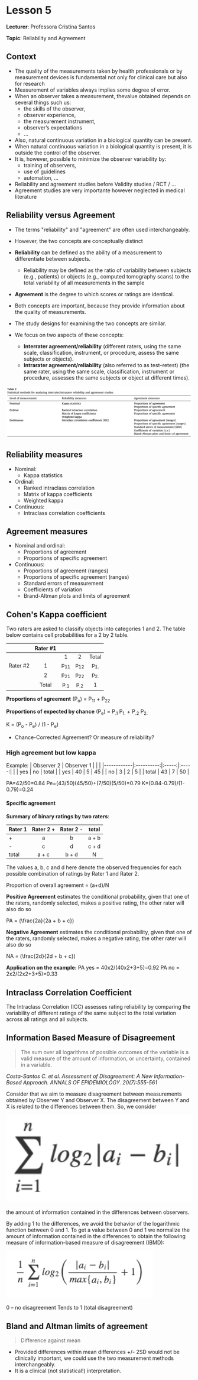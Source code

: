 # Lesson 5

**Lecturer**: Professora Cristina Santos

**Topic**: Reliability and Agreement

## Context

- The quality of the measurements taken by health professionals or by measurement devices is fundamental  not only for clinical care but also for  research
- Measurement of variables always implies some degree of error.
- When an observer takes a measurement, thevalue obtained depends on several things such us:
  - the skills of the observer,
  - observer experience,
  - the measurement instrument,
  - observer’s expectations
  - ...
- Also, natural continuous variation in a biological quantity can be present.
- When natural continuous variation in a  biological quantity is present, it is outside the control of the observer.
- It is, however, possible to minimize the observer variability by:
  - training of observers,
  - use of guidelines
  - automation, ...
- Reliability and agreement studies before Validity studies / RCT / ...
- Agreement studies are very importante however neglected in medical literature

## Reliability versus Agreement
- The terms "reliability" and "agreement" are often used interchangeably.
- However, the two concepts are conceptually distinct

- **Reliability** can be defined as the ability of a measurement to differentiate between subjects.
  - Reliability may be defined as the ratio of variability between subjects (e.g., patients) or objects (e.g., computed tomography scans) to the total variability of all measurements in the sample
- **Agreement** is the degree to which scores or ratings are identical.
- Both concepts are important, because they provide information about the quality of measurements.
- The study designs for examining the two concepts are similar.

- We focus on two aspects of these concepts:
  - **Interrater agreement/reliability** (different raters, using the same scale, classification, instrument, or procedure, assess the same subjects or objects).
  - **Intrarater agreement/reliability** (also referred to as test–retest) (the same rater, using the same scale, classification, instrument or procedure, assesses the same subjects or object at different times).

![Alt text](../../images/image.png)

## Reliability measures
- Nominal:
  - Kappa statistics
- Ordinal:
  - Ranked intraclass correlation
  - Matrix of kappa coefficients
  - Weighted kappa
- Continuous:
  - Intraclass correlation coefficients

## Agreement measures
- Nominal and ordinal:
  - Proportions of agreement
  - Proportions of specific agreement
- Continuous:
  - Proportions of agreement (ranges)
  - Proportions of specific agreement (ranges)
  - Standard errors of measurement
  - Coefficients of variation
  - Brand-Altman plots and limits of agreement

## Cohen's Kappa coefficient

Two raters are asked to classify objects into categories 1 and 2.
The table below contains cell probabilities for a 2 by 2 table.

|       | Rater #1 |         |       |       |
|-------|:--------:|:-------:|:-----:|:-----:|
|       |       |     1    |    2    | Total |
| Rater #2 | 1 | p<sub>11</sub> | p<sub>12</sub> | p<sub>1.</sub> |
|       | 2 | p<sub>21</sub> | p<sub>22</sub> | p<sub>2.</sub> |
|       | Total | p<sub>.1</sub> | p<sub>.2</sub> | 1 |

**Proportions of agreement** (P<sub>o</sub>) = P<sub>11</sub> + P<sub>22</sub>

**Proportions of expected by chance** (P<sub>e</sub>) = P<sub>.1</sub> P<sub>1.</sub> + P<sub>.2</sub> P<sub>2.</sub>

K = (P<sub>o</sub> - P<sub>e</sub>) / (1 - P<sub>e</sub>)

- Chance-Corrected Agreement? Or measure of reliability?

### High agreement but low kappa

Example:
| Observer 2 | Observer 1 |       |       |
|------------|:----------:|:-----:|:-----:|
|            |    yes     |   no  | total |
| yes        |     40     |   5   |  45   |
| no         |     3      |   2   |  5    |
| total      |     43     |   7   |  50   |

PA=42/50=0.84
Pe=(43/50)(45/50)+(7/50)(5/50)=0.79
K=(0.84-0.79)/(1-0.79)=0.24

#### Specific agreement

**Summary of binary ratings by two raters**:

| Rater 1 | Rater 2 + | Rater 2 - | total      |
|---------|:---------:|:---------:|:----------:|
| +       | a         | b         | a + b      |
| -       | c         | d         | c + d      |
| total   | a + c     | b + d     | N          |

The values a, b, c and d here denote the observed frequencies for each possible combination of ratings by Rater 1 and Rater 2.

Proportion of overall agreement = (a+d)/N

**Positive Agreement** estimates the conditional probability, given that one of the raters, randomly selected, makes a positive rating, the other rater will also do so

PA = \(\frac{2a}{2a + b + c}\)

**Negative Agreement** estimates the conditional probability, given that one of the raters, randomly selected, makes a negative rating, the other rater will also do so

NA = \(\frac{2d}{2d + b + c}\)

**Application on the example:**
PA  yes = 40x2/(40x2+3+5)=0.92
PA no = 2x2/(2x2+3+5)=0.33

## Intraclass Correlation Coefficient

The Intraclass Correlation (ICC) assesses rating reliability by comparing the variability of different ratings of the same subject to the total variation across all ratings and all subjects.

## Information Based Measure of Disagreement

> The sum over all logarithms of possible outcomes of the variable is a valid measure of the amount of information, or uncertainty, contained in a variable.

*Costa-Santos C. et al. Assessment of Disagreement: A New Information-Based Approach. ANNALS OF EPIDEMIOLOGY. 20(7):555-561*

Consider that we aim to measure disagreement between measurements obtained by Observer Y and Observer X. The disagreement between Y and X is related to the differences between them. So, we consider

![Alt text](../../images/image2.png)

the amount of information contained in the differences between observers.

By adding 1 to the differences, we avoid the behavior of the logarithmic function between 0 and 1.
To get a value between 0 and 1 we normalize the amount of information contained in the differences to  obtain the following measure of information-based measure of disagreement (IBMD):

![Alt text](../../images/image3.png)

0 – no disagreement
Tends to 1 (total disagreement)

## Bland and Altman limits of agreement

> Difference against mean

- Provided differences within mean differences +/- 2SD would not be clinically important, we could use  the two measurement methods interchangeably.
- It is a clinical (not statistical!) interpretation.
